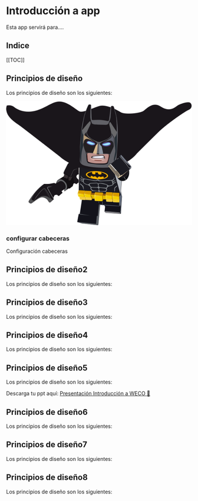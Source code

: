 # Introducción a app

Esta app servirá para....

## Indice
[[TOC]]

## Principios de diseño

Los principios de diseño son los siguientes:

![Batman guapísimo](./01_IMAGENES/batman.png)

### configurar cabeceras

Configuración cabeceras

## Principios de diseño2

Los principios de diseño son los siguientes:

## Principios de diseño3

Los principios de diseño son los siguientes:

## Principios de diseño4

Los principios de diseño son los siguientes:

## Principios de diseño5

Los principios de diseño son los siguientes:

Descarga tu ppt aquí: [Presentación Introducción a WECO :floppy_disk:](../presentaciones/ALTIA_Plantilla.pptx)

## Principios de diseño6

Los principios de diseño son los siguientes:

## Principios de diseño7

Los principios de diseño son los siguientes:

## Principios de diseño8

Los principios de diseño son los siguientes: